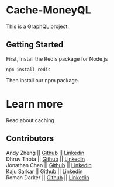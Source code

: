 # Cache-MoneyQL
This is a GraphQL project.

## Getting Started
First, install the Redis package for Node.js

`npm install redis`

Then install our npm package.

# Learn more
Read about caching

## Contributors
Andy Zheng || [Github]() || [Linkedin](https://www.linkedin.com/in/haifeng-zheng-andy/)\
Dhruv Thota || [Github](https://github.com/L05Dhruv) || [Linkedin](https://www.linkedin.com/in/dhruv-thota/)\
Jonathan Chen || [Github]() || [Linkedin](https://www.linkedin.com/in/jonathan-chen3/)\
Kaju Sarkar || [Github](https://github.com/kajusarkar) || [Linkedin](https://www.linkedin.com/in/kaju-sarkar-a6329862/)\
Roman Darker || [Github](https://github.com/romanjamesd) || [Linkedin](https://www.linkedin.com/in/roman-darker-707147175/)
